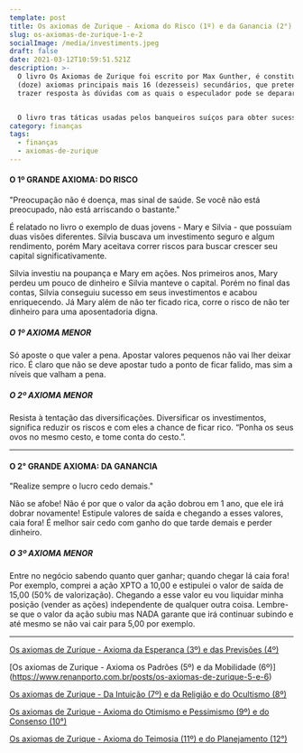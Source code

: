 ```yaml
---
template: post
title: Os axiomas de Zurique - Axioma do Risco (1º) e da Ganancia (2°)
slug: os-axiomas-de-zurique-1-e-2
socialImage: /media/investiments.jpeg
draft: false
date: 2021-03-12T10:59:51.521Z
description: >-
  O livro Os Axiomas de Zurique foi escrito por Max Gunther, é constituído de 12
  (doze) axiomas principais mais 16 (dezesseis) secundários, que pretendem
  trazer resposta às dúvidas com as quais o especulador pode se deparar. 


  O livro tras táticas usadas pelos banqueiros suíços para obter sucesso no mundo dos negócios.
category: finanças
tags:
  - finanças
  - axiomas-de-zurique
---
```

#### O 1º GRANDE AXIOMA: DO RISCO

"Preocupação não é doença, mas sinal de saúde. Se você não está preocupado, não está arriscando o bastante."

É relatado no livro o exemplo de duas jovens - Mary e Silvia - que possuíam duas visões diferentes. Silvia buscava um investimento seguro e algum rendimento, porém Mary aceitava correr riscos para buscar crescer seu capital significativamente.

Silvia investiu na poupança e Mary em ações. Nos primeiros anos, Mary perdeu um pouco de dinheiro e Silvia manteve o capital. Porém no final das contas, Silvia conseguiu sucesso em seus investimentos e acabou enriquecendo. Já Mary além de não ter ficado rica, corre o risco de não ter dinheiro para uma aposentadoria digna.

##### O 1º AXIOMA MENOR

Só aposte o que valer a pena. Apostar valores pequenos não vai lher deixar rico. É claro que não se deve apostar tudo a ponto de ficar falido, mas sim a níveis que valham a pena.

##### O 2º AXIOMA MENOR

Resista à tentação das diversificações. Diversificar os investimentos, significa reduzir os riscos e com eles a chance de ficar rico. “Ponha os seus ovos no mesmo cesto, e tome conta do cesto.”.

***

#### O 2° GRANDE AXIOMA: DA GANANCIA

"Realize sempre o lucro cedo demais."

Não se afobe! Não é por que o valor da ação dobrou em 1 ano, que ele irá dobrar novamente! Estipule valores de saída e chegando a esses valores, caia fora! É melhor sair cedo com ganho do que tarde demais e perder dinheiro.

##### O 3º AXIOMA MENOR

Entre no negócio sabendo quanto quer ganhar; quando chegar lá caia fora! Por exemplo, comprei a ação XPTO a 10,00 e estipulei o valor de saída de 15,00 (50% de valorização). Chegando a esse valor eu vou liquidar minha posição (vender as ações) independente de qualquer outra coisa. Lembre-se que o valor da ação subiu mas NADA garante que irá continuar subindo e até mesmo se não vai cair para 5,00 por exemplo.

* * *

[Os axiomas de Zurique - Axioma da Esperança (3º) e das Previsões (4º)](https://www.renanporto.com.br/posts/os-axiomas-de-zurique-3-e-4)

[Os axiomas de Zurique - Axioma os Padrões (5º) e da Mobilidade (6º)]
(https://www.renanporto.com.br/posts/os-axiomas-de-zurique-5-e-6)

[Os axiomas de Zurique - Da Intuição (7º) e da Religião e do Ocultismo (8º)](https://www.renanporto.com.br/posts/os-axiomas-de-zurique-7-e-8)

[Os axiomas de Zurique - Axioma do Otimismo e Pessimismo (9º) e do Consenso (10°)](https://www.renanporto.com.br/posts/os-axiomas-de-zurique-9-e-10)

[Os axiomas de Zurique - Axioma do Teimosia (11º) e do Planejamento (12°)](https://www.renanporto.com.br/posts/os-axiomas-de-zurique-11-e-12)